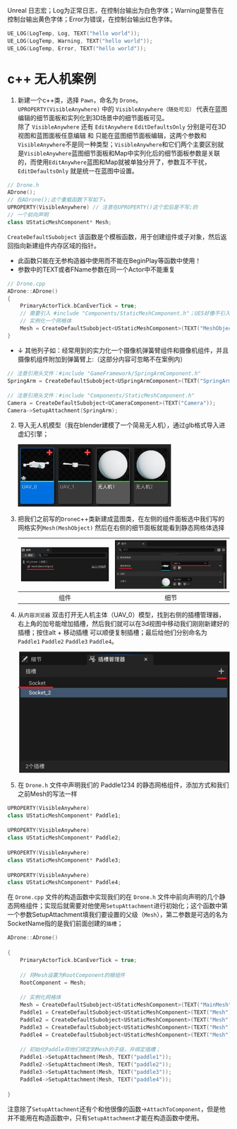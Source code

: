 Unreal 日志宏；Log为正常日志，在控制台输出为白色字体；Warning是警告在控制台输出黄色字体；Error为错误，在控制台输出红色字体。
~~~ cpp
UE_LOG(LogTemp, Log, TEXT("hello world"));
UE_LOG(LogTemp, Warning, TEXT("hello world"));
UE_LOG(LogTemp, Error, TEXT("hello world"));
~~~

# c++ 无人机案例

1. 新建一个c++类，选择 `Pawn`，命名为 `Drone`。  
`UPROPERTY(VisibleAnywhere)` 中的 `VisibleAnywhere（随处可见）` 代表在蓝图编辑的细节面板和实列化到3D场景中的细节面板可见。  
除了 `VisibleAnywhere` 还有 `EditAnywhere` `EditDefaultsOnly` 分别是可在3D视图和蓝图面板任意编辑 和 只能在蓝图细节面板编辑，这两个参数和`VisibleAnywhere`不是同一种类型；`VisibleAnywhere`和它们两个主要区别就是`VisibleAnywhere`蓝图细节面板和Map中实列化后的细节面板参数是关联的，而使用`EditAnywhere`蓝图和Map就被单独分开了，参数互不干扰，`EditDefaultsOnly` 就是统一在蓝图中设置。
~~~ cpp
// Drone.h
ADrone();
// 在ADrone();这个重载函数下写如下↓
UPROPERTY(VisibleAnywhere) // 注意在UPROPERTY()这个宏后是不写;的
// 一个前向声明
class UStaticMeshComponent* Mesh;
~~~
`CreateDefaultSubobject` 该函数是个模板函数，用于创建组件或子对象，然后返回指向新建组件内存区域的指针。
+ 此函数只能在无参构造器中使用而不能在BeginPlay等函数中使用！
+ 参数中的TEXT或者FName参数在同一个Actor中不能重复
~~~ cpp
// Drone.cpp
ADrone::ADrone()
{
    PrimaryActorTick.bCanEverTick = true;
    // 需要引入 #include "Components/StaticMeshComponent.h"；UE5好像不引入也能编译
    // 实例化一个网格体
    Mesh = CreateDefaultSubobject<UStaticMeshComponent>(TEXT("MeshObject"));
}
~~~
+ ↓ 其他列子如：经常用到的实力化一个摄像机弹簧臂组件和摄像机组件，并且摄像机组件附加到弹簧臂上:（这部分内容可忽略不在案例内）
~~~ cpp
// 注意引用头文件：#include "GameFramework/SpringArmComponent.h"
SpringArm = CreateDefaultSubobject<USpringArmComponent>(TEXT("SpringArm"));

// 注意引用头文件：#include "Components/StaticMeshComponent.h"
Camera = CreateDefaultSubobject<UCameraComponent>(TEXT("Camera"));
Camera->SetupAttachment(SpringArm);
~~~

2. 导入无人机模型（我在blender建模了一个简易无人机），通过glb格式导入进虚幻引擎；

	![image](./images/6.jpg)
	
3. 把我们之前写的`Drone`c++类新建成蓝图类，在左侧的组件面板选中我们写的网格实列`Mesh(MeshObject)` 然后在右侧的细节面板就能看到静态网格体选择

	![image](./images/7.jpg) | ![image](./images/8.jpg)
	:---: | :---:
	组件 | 细节

4. 从`内容浏览器` 双击打开无人机主体（UAV_0）模型，找到右侧的插槽管理器，右上角的加号能增加插槽，然后我们就可以在3d视图中移动我们刚刚新建好的插槽；按住alt + 移动插槽 可以顺便复制插槽；最后给他们分别命名为 `Paddle1` `Paddle2` `Paddle3` `Paddle4`。

	![image](./images/9.jpg)

5. 在 `Drone.h` 文件中声明我们的 Paddle1234 的静态网格组件，添加方式和我们之前Mesh的写法一样

~~~ cpp
UPROPERTY(VisibleAnywhere)
class UStaticMeshComponent* Paddle1;

UPROPERTY(VisibleAnywhere)
class UStaticMeshComponent* Paddle2;

UPROPERTY(VisibleAnywhere)
class UStaticMeshComponent* Paddle3;

UPROPERTY(VisibleAnywhere)
class UStaticMeshComponent* Paddle4;
~~~

在 `Drone.cpp` 文件的构造函数中实现我们的在 `Drone.h` 文件中前向声明的几个静态网格组件；实现后就需要对他使用`SetupAttachment`进行初始化；这个函数中第一个参数SetupAttachment填我们要设置的父级（`Mesh`），第二参数是可选的名为SocketName指的是我们前面创建的`插槽`；

~~~ cpp
ADrone::ADrone()

{
    PrimaryActorTick.bCanEverTick = true;

    // 将Mesh设置为RootComponent的根组件
    RootComponent = Mesh;

    // 实例化网格体
    Mesh = CreateDefaultSubobject<UStaticMeshComponent>(TEXT("MainMesh"));
    Paddle1 = CreateDefaultSubobject<UStaticMeshComponent>(TEXT("Mesh"));
    Paddle2 = CreateDefaultSubobject<UStaticMeshComponent>(TEXT("Mesh"));
    Paddle3 = CreateDefaultSubobject<UStaticMeshComponent>(TEXT("Mesh"));
    Paddle4 = CreateDefaultSubobject<UStaticMeshComponent>(TEXT("Mesh"));

    // 初始化Paddle将他们绑定到Mesh的子级，并绑定插槽；
    Paddle1->SetupAttachment(Mesh, TEXT("paddle1"));
    Paddle2->SetupAttachment(Mesh, TEXT("paddle2"));
    Paddle3->SetupAttachment(Mesh, TEXT("paddle3"));
    Paddle4->SetupAttachment(Mesh, TEXT("paddle4"));

}
~~~
 注意除了`SetupAttachment`还有个和他很像的函数→`AttachToComponent`，但是他并不能用在构造函数中，只有`SetupAttachment`才能在构造函数中使用。